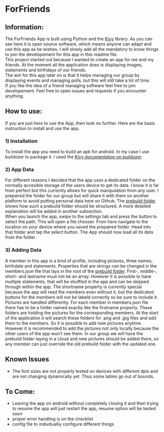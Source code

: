 # ForFriends
## Information:
The ForFriends App is built using Python and the [Kivy](https://kivy.org/#home) library. As you can see here it is open source software, which means anyone can adapt and use this app as he wishes. I will slowly add all the mandatory to know things to join the developement for this app in this readme file.  
This project started out because I wanted to create an app for me and my friends. At the moment all the application does is displaying images, statements and birthdays of our friends.  
The aim for this app later on is that it helps managing our group by displaying events and managing polls, but this will still take a lot of time.  
If you like the idea of a friend managing software feel free to join developement. Feel free to open issues and requests if you encounter anything.
## How to use:
If you are just here to use the App, then look no further. Here are the basic instruction to install and use the app.
### 1) Installation
To install the app you need to build an apk for android. In my case I use buildozer to package it. I used the [Kivy documentation on buildozer](https://kivy.org/doc/stable/guide/packaging-android.html).
### 2) App Data
For different reasons I decided that the app uses a dedicated folder on the normally accesible storage of the users device to get its data. I know it is far from perfect but this currently allows for quick manipulation from any user.
I prepaired the folder for our group but will share it with them on another platform to avoid putting personal data here on Github. The [prebuild folder](/ExampleFolder) shows how such a prebuild folder should be structured. A more detailed explanation will be added in another subsection.  
When you launch the app, swipe to the settings tab and press the button to select the path. This will open a file chooser. From here navigate to the location on your device where you saved the prepaired folder. Head into that folder and tap the select button. The App should now load all its data from the folder.
### 3) Adding Data
A member in this app is a kind of profile, including pictures, three names, birthdate and statements. Properties that are strings can be changed in the members.json file that lays in the root of the [prebuild folder](/ExampleFolder). First-, middle-, short- and lastname must not be an array. However it is possible to have multiple statements, that will be shuffled in the app and can be skipped through within the app. The shortname property is currently special because the app will read the members even without it, but the dedicated buttons for the members will not be labeld correctly so be sure to include it.
Pictures are handled differently. For each member in members.json file there has to be a folder named exactly like the firstname property. These folders are holding the pictures for the corresponding members. At the start of the application it will search these folders for .png and .jpg files and add them to the members. So it is possible to add new pictures anytime.  
However it is recommended to add the pictures not only locally because the other users of the app won't see them. In our group we will have the prebuild folder laying in a cloud and new pictures should be added there, so any member can just override the old prebuild folder with the updated one.
## Known Issues
- The font sizes are not properly tested on devices with different dpis and are not changing dynamically yet. Thus some lables go out of bounds. 
## To Come:
- Leaving the app on android without completely closing it and then trying to resume the app will just restart the app, resume option will be tested soon
- proper error handling is on the checklist
- config file to indivdualliy configure different things
